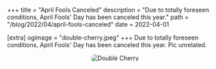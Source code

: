 +++
title = "April Fools Canceled"
description = "Due to totally foreseen conditions, April Fools' Day has been canceled this year."
path = "/blog/2022/04/april-fools-canceled"
date = 2022-04-01

[extra]
ogimage = "double-cherry.jpeg"
+++
Due to totally foreseen conditions, April Fools' Day has been canceled this year. Pic unrelated.

<div style="text-align:center;margin-bottom:1rem">
<img title="Double Cherry" alt="Double Cherry" src="/static/images/double-cherry.jpeg" style="max-height:400px;border-radius:10px">
</div>


